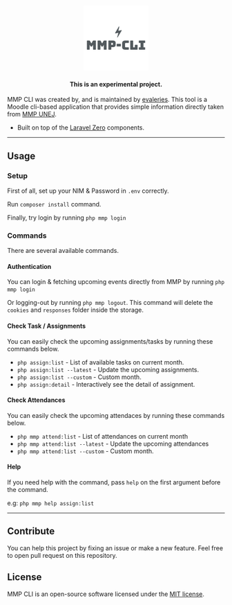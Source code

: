 <p align="center">
    <img title="MMP CLI" height="150" src="https://github.com/evaleries/mmp-cli/blob/master/assets/logo.png?raw=true" />
</p>

<h4> <center>This is an <bold>experimental project</bold>. </center></h4>

MMP CLI was created by, and is maintained by [evaleries](https://github.com/evaleries). This tool is a Moodle cli-based application that provides simple information directly taken from [MMP UNEJ](https://mmp.unej.ac.id/).

-   Built on top of the [Laravel Zero](https://laravel-zero.com) components.

* * *

## Usage

### Setup

First of all, set up your NIM & Password in `.env` correctly.

Run `composer install` command.

Finally, try login by running `php mmp login`

### Commands

There are several available commands.

#### Authentication

You can login & fetching upcoming events directly from MMP by running `php mmp login`

Or logging-out by running `php mmp logout`. This command will delete the `cookies` and `responses` folder inside the storage.

#### Check Task / Assignments

You can easily check the upcoming assignments/tasks by running these commands below.

-   `php assign:list` - List of available tasks on current month.
-   `php assign:list --latest` - Update the upcoming assignments.
-   `php assign:list --custom` - Custom month.
-   `php assign:detail` - Interactively see the detail of assignment.

#### Check Attendances

You can easily check the upcoming attendaces by running these commands below.

-   `php mmp attend:list` - List of attendances on current month
-   `php mmp attend:list --latest` - Update the upcoming attendances
-   `php mmp attend:list --custom` - Custom month.

#### Help

If you need help with the command, pass `help` on the first argument before the command.

e.g: `php mmp help assign:list`

* * *

## Contribute

You can help this project by fixing an issue or make a new feature.
Feel free to open pull request on this repository.

## License

MMP CLI is an open-source software licensed under the [MIT license](https://github.com/evaleries/mmp-cli/blob/master/LICENSE.md).
